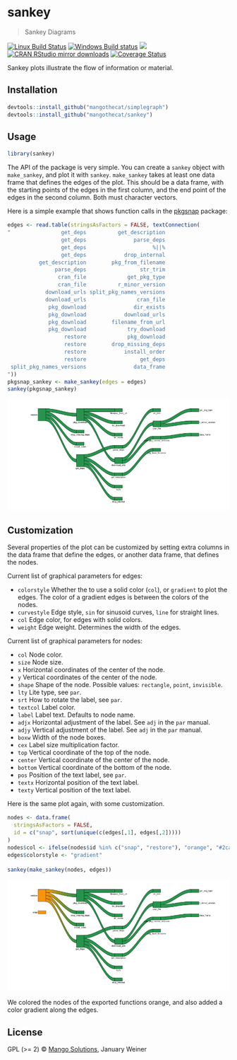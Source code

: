 


# sankey

> Sankey Diagrams

[![Linux Build Status](https://travis-ci.org/MangoTheCat/sankey.svg?branch=master)](https://travis-ci.org/MangoTheCat/sankey)
[![Windows Build status](https://ci.appveyor.com/api/projects/status/github/MangoTheCat/sankey?svg=true)](https://ci.appveyor.com/project/gaborcsardi/sankey)
[![](http://www.r-pkg.org/badges/version/sankey)](http://www.r-pkg.org/pkg/sankey)
[![CRAN RStudio mirror downloads](http://cranlogs.r-pkg.org/badges/sankey)](http://www.r-pkg.org/pkg/sankey)
[![Coverage Status](https://img.shields.io/codecov/c/github/MangoTheCat/sankey/master.svg)](https://codecov.io/github/MangoTheCat/sankey?branch=master)

Sankey plots illustrate the flow of information or material.

## Installation


```r
devtools::install_github("mangothecat/simplegraph")
devtools::install_github("mangothecat/sankey")
```

## Usage


```r
library(sankey)
```

The API of the package is very simple. You can create a `sankey` object
with `make_sankey`, and plot it with `sankey`. `make_sankey` takes at
least one data frame that defines the edges of the plot. This should be a
data frame, with the starting points of the edges in the first column,
and the end point of the edges in the second column. Both must character
vectors.

Here is a simple example that shows function calls in the
[pkgsnap](https://github.com/mangothecat/pkgsnap) package:


```r
edges <- read.table(stringsAsFactors = FALSE, textConnection(
"                get_deps          get_description
                 get_deps               parse_deps
                 get_deps                     %||%
                 get_deps            drop_internal
          get_description        pkg_from_filename
               parse_deps                 str_trim
                cran_file             get_pkg_type
                cran_file          r_minor_version
            download_urls split_pkg_names_versions
            download_urls                cran_file
             pkg_download               dir_exists
             pkg_download            download_urls
             pkg_download        filename_from_url
             pkg_download             try_download
                  restore             pkg_download
                  restore        drop_missing_deps
                  restore            install_order
                  restore                 get_deps
 split_pkg_names_versions               data_frame
"))
pkgsnap_sankey <- make_sankey(edges = edges)
sankey(pkgsnap_sankey)
```

![plot of chunk unnamed-chunk-3](inst/figure/unnamed-chunk-3-1.png) 

## Customization

Several properties of the plot can be customized by setting extra columns
in the data frame that define the edges, or another data frame, that
defines the nodes.

Current list of graphical parameters for edges:
 *  `colorstyle` Whether the to use a solid color (`col`),
    or `gradient` to plot the edges. The color of a gradient
    edges is between the colors of the nodes.
 *  `curvestyle` Edge style, `sin` for sinusoid curves,
    `line` for straight lines.
 *  `col` Edge color, for edges with solid colors.
 *  `weight` Edge weight. Determines the width of the edges.

Current list of graphical parameters for nodes:
 *  `col` Node color.
 *  `size` Node size.
 *  `x` Horizontal coordinates of the center of the node.
 *  `y` Vertical coordinates of the center of the node.
 *  `shape` Shape of the node. Possible values:
    `rectangle`, `point`, `invisible`.
 *  `lty` Lite type, see `par`.
 *  `srt` How to rotate the label, see `par`.
 *  `textcol` Label color.
 *  `label` Label text. Defaults to node name.
 *  `adjx` Horizontal adjustment of the label. See
    `adj` in the `par` manual.
 *  `adjy` Vertical adjustment of the label. See
    `adj` in the `par` manual.
 *  `boxw` Width of the node boxes.
 *  `cex` Label size multiplication factor.
 *  `top` Vertical coordinate of the top of the node.
 *  `center` Vertical coordinate of the center of the node.
 *  `bottom` Vertical coordinate of the bottom of the node.
 *  `pos` Position of the text label, see `par`.
 *  `textx` Horizontal position of the text label.
 *  `texty` Vertical position of the text label.

Here is the same plot again, with some customization.


```r
nodes <- data.frame(
  stringsAsFactors = FALSE,
  id = c("snap", sort(unique(c(edges[,1], edges[,2]))))
)
nodes$col <- ifelse(nodes$id %in% c("snap", "restore"), "orange", "#2ca25f")
edges$colorstyle <- "gradient"

sankey(make_sankey(nodes, edges))
```

![plot of chunk unnamed-chunk-4](inst/figure/unnamed-chunk-4-1.png) 

We colored the nodes of the exported functions orange, and also added
a color gradient along the edges.

## License

GPL (>= 2) © [Mango Solutions](https://github.com/mangothecat), January Weiner
